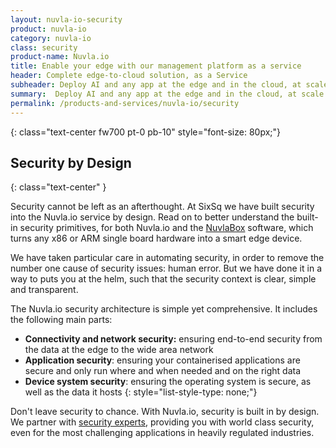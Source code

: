 ```yaml
---
layout: nuvla-io-security
product: nuvla-io
category: nuvla-io
class: security
product-name: Nuvla.io
title: Enable your edge with our management platform as a service
header: Complete edge-to-cloud solution, as a Service
subheader: Deploy AI and any app at the edge and in the cloud, at scale
summary:  Deploy AI and any app at the edge and in the cloud, at scale.
permalink: /products-and-services/nuvla-io/security
---
```


<i class="fad fa-lock-alt" style="color: #9B1313;"></i>
{: class="text-center fw700 pt-0 pb-10" style="font-size: 80px;"}

## Security by Design
{: class="text-center" }

Security cannot be left as an afterthought. At SixSq we have built security into the Nuvla.io service by design. Read on to better understand the built-in security primitives, for both Nuvla.io and the [NuvlaBox](/products-and-services/nuvlabox/overview) software, which turns any x86 or ARM single board hardware into a smart edge device. 

We have taken particular care in automating security, in order to remove the number one cause of security issues: human error. But we have done it in a way to puts you at the helm, such that the security context is clear, simple and transparent.

The Nuvla.io security architecture is simple yet comprehensive. It includes the following main parts:

* <i class="fad fa-check"></i> **Connectivity and network security:** ensuring end-to-end security from the data at the edge to the wide area network
* <i class="fad fa-check"></i> **Application security**: ensuring your containerised applications are secure and only run where and when needed and on the right data
* <i class="fad fa-check"></i> **Device system security**: ensuring the operating system is secure, as well as the data it hosts
{: style="list-style-type: none;"}

Don't leave security to chance. With Nuvla.io, security is built in by design. We partner with [security experts](/about/partners), providing you with world class security, even for the most challenging applications in heavily regulated industries.
